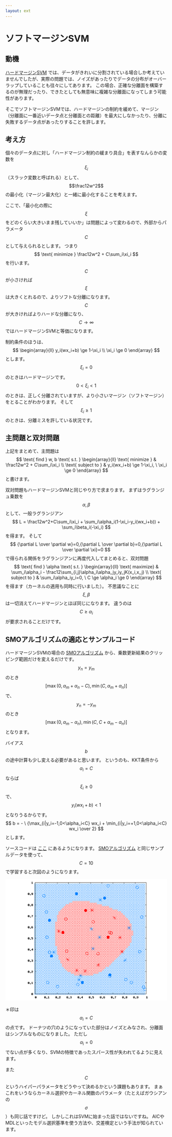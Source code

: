 ```yaml
---
layout: ext
---
```

# ソフトマージンSVM

## 動機

[ハードマージンSVM](SVM) では、データがきれいに分割されている場合しか考えていませんでしたが、実際の問題では、ノイズがあったりでデータの分布がオーバーラップしていることも往々にしてあります。
この場合、正確な分離面を構築するのが無理だったり、できたとしても無意味に複雑な分離面になってしまう可能性があります。

そこでソフトマージンSVMでは、ハードマージンの制約を緩めて、マージン（分離面に一番近いデータ点と分離面との距離）を最大にしなかったり、分離に失敗するデータ点があったりすることを許します。

## 考え方

個々のデータ点に対し「ハードマージン制約の緩まり具合」を表すなんらかの変数を $$\xi_i$$ （スラック変数と呼ばれる）として、 $$\frac12w^2$$ の最小化（マージン最大化）と一緒に最小化することを考えます。

ここで、「最小化の際に $$\xi$$ をどのくらい大きいまま残していいか」は問題によって変わるので、外部からパラメータ $$C$$ として与えられるとします。
つまり
$$
\text{ minimize } \frac12w^2 + C\sum_i\xi_i
$$
を行います。
$$C$$ が小さければ $$\xi$$ は大きくとれるので、よりソフトな分離になります。
$$C$$ が大きければよりハードな分離になり、$$C\rightarrow\infty$$ ではハードマージンSVMと等価になります。

制約条件のほうは、
$$
\begin{array}{ll}
y_i(wx_i+b) \ge 1-\xi_i \\
\xi_i \ge 0
\end{array}
$$
とします。
$$\xi_i=0$$ のときはハードマージンです。
$$0<\xi_i<1$$ のときは、正しく分離されていますが、より小さいマージン（ソフトマージン）をとることがわかります。
そして $$\xi_i \ge 1$$ のときは、分離ミスを許している状況です。

## 主問題と双対問題

上記をまとめて、主問題は
$$
\text{ find } w, b \text{ s.t. }
\begin{array}{ll}
\text{ minimize }
& \frac12w^2 + C\sum_i\xi_i \\
\text{ subject to }
& y_i(wx_i+b) \ge 1-\xi_i, \ \xi_i \ge 0
\end{array}
$$
と書けます。

双対問題もハードマージンSVMと同じやり方で求まります。
まずはラグランジュ乗数を $$\alpha,\beta$$ として、一般ラグランジアン
$$
L = \frac12w^2+C\sum_i\xi_i +
    \sum_i\alpha_i(1-\xi_i-y_i(wx_i+b)) +
    \sum_i\beta_i(-\xi_i)
$$
を得ます。
そして $$ {\partial L \over \partial w}=0,{\partial L \over \partial b}=0,{\partial L \over \partial \xi}=0 $$ で得られる関係をラグランジアンに再度代入してまとめると、双対問題
$$
\text{ find } \alpha \text{ s.t. }
\begin{array}{ll}
\text{ maximize}
& \sum_i\alpha_i - \frac12\sum_{i,j}\alpha_i\alpha_jy_iy_jK(x_i,x_j) \\
\text{ subject to }
& \sum_i\alpha_iy_i=0, \ C \ge \alpha_i \ge 0
\end{array}
$$
を得ます（カーネルの適用も同時に行いました）。
不思議なことに $$\xi,\beta$$ は一切消えてハードマージンとほぼ同じになります。
違うのは $$C\ge\alpha_i$$ が要求されることだけです。

## SMOアルゴリズムの適応とサンプルコード

ハードマージンSVMの場合の [SMOアルゴリズム](SMO) から、乗数更新結果のクリッピング範囲だけを変えるだけです。
$$y_n=y_m$$ のとき $$[\max(0,\alpha_m+\alpha_n-C),\min(C,\alpha_m+\alpha_n)]$$ で、$$y_n=-y_m$$ のとき $$[\max(0,\alpha_m-\alpha_n),\min(C,C+\alpha_m-\alpha_n)]$$ となります。

バイアス $$b$$ の途中計算も少し変える必要があると思います。
というのも、KKT条件から $$\alpha_i=C$$ ならば $$\xi_i\ge0$$ で、$$y_i(wx_i+b)<1$$ となりうるからです。
$$
b = - \ {\max_{i|y_i=-1,0<\alpha_i<C} wx_i + \min_{i|y_i=+1,0<\alpha_i<C} wx_i \over 2}
$$
とします。

ソースコードは [ここ](https://github.com/convexbrain/studynotes/tree/master/sandbox/SVM/softmargin) にあるようになります。
[SMOアルゴリズム](SMO) と同じサンプルデータを使って、 $$C=10$$ で学習すると次図のようになります。

![](soft.gif)

＊印は $$\alpha_i=C$$ の点です。
ドーナツの穴のようになっていた部分はノイズとみなされ、分離面はシンプルなものになりました。
ただし $$\alpha_i=0$$ でない点が多くなり、SVMの特徴であったスパース性が失われてるように見えます。

また $$C$$ というハイパーパラメータをどうやって決めるかという課題もあります。
まぁこれをいうならカーネル選択やカーネル関数のパラメータ（たとえばガウシアンの $$\sigma$$ ）も同じ話ですけど。
しかしこれはSVMに始まった話ではないですね。
AICやMDLといったモデル選択基準を使う方法や、交差検定という手法が知られています。
